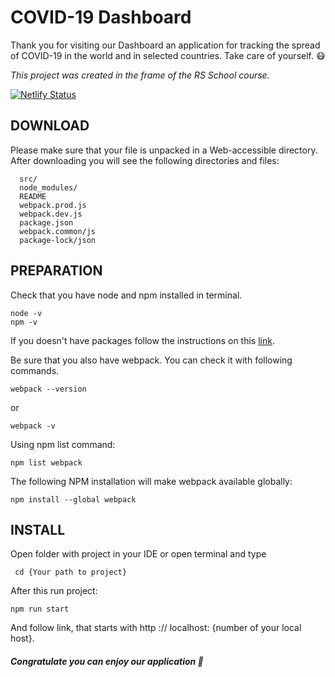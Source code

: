 # COVID-19 Dashboard

Thank you for visiting our Dashboard an application for tracking the spread of COVID-19 in the world and in selected countries. Take care of yourself. :mask:

*This project was created in the frame of the RS School course.*

[![Netlify Status](https://api.netlify.com/api/v1/badges/2f1c4ff3-a361-47fe-bf4a-01d09a6ad4d0/deploy-status)](https://app.netlify.com/sites/kind-hermann-f3eeec/deploys)

DOWNLOAD
------------

Please make sure that your file is unpacked in a Web-accessible
directory. 
After downloading you will see the following directories and files:


      src/               
      node_modules/ 
      README
      webpack.prod.js        
      webpack.dev.js             
      package.json              
      webpack.common/js               
      package-lock/json              

PREPARATION
------------

Check that you have node and npm installed in terminal. 

    node -v
    npm -v
    
If you doesn't have packages follow the instructions on this [link](https://nodejs.org/en/download/package-manager/).

Be sure that you also have webpack. You can check it with following commands.

    webpack --version
    
or

    webpack -v

Using npm list command:
    
    npm list webpack
   
The following NPM installation will make webpack available globally:

    npm install --global webpack


INSTALL
------------

Open folder with project in your IDE or open terminal and type

     cd {Your path to project}

After this run project:

    npm run start
    
And follow link, that starts with http :// localhost: {number of your local host}.

##### Congratulate you can enjoy our application 🥳

